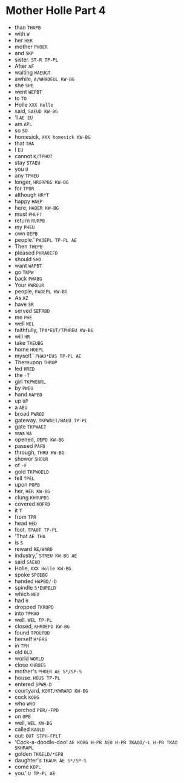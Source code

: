 # Mother Holle Part 4

* than `THAPB`
* with `W`
* her `HER`
* mother `PHOER`
* and `SKP`
* sister. `ST-R TP-PL`
* After `AF`
* waiting `WAEUGT`
* awhile, `A/WHAOEUL KW-BG`
* she `SHE`
* went `WEPBT`
* to `TO`
* Holle `XXX Holle`
* said, `SAEUD KW-BG`
* 'I `AE EU`
* am `APL`
* so `SO`
* homesick, `XXX homesick KW-BG`
* that `THA`
* I `EU`
* cannot `K/TPHOT`
* stay `STAEU`
* you `U`
* any `TPHEU`
* longer, `HRORPBG KW-BG`
* for `TPOR`
* although `HR*T`
* happy `HAEP`
* here, `HAOER KW-BG`
* must `PHUFT`
* return `RURPB`
* my `PHEU`
* own `OEPB`
* people.' `PAOEPL TP-PL AE`
* Then `THEPB`
* pleased `PHRAOEFD`
* should `SHO`
* want `WAPBT`
* go `TKPW`
* back `PWABG`
* Your `KWROUR`
* people, `PAOEPL KW-BG`
* As `AZ`
* have `SR`
* served `SEFRBD`
* me `PHE`
* well `WEL`
* faithfully, `TPA*EUT/TPHREU KW-BG`
* will `HR`
* take `TAEUBG`
* home `HOEPL`
* myself.' `PHAO*EUS TP-PL AE`
* Thereupon `THRUP`
* led `HRED`
* the `-T`
* girl `TKPWEURL`
* by `PWEU`
* hand `HAPBD`
* up `UP`
* a `AEU`
* broad `PWROD`
* gateway. `TKPWAET/WAEU TP-PL`
* gate `TKPWAET`
* was `WA`
* opened, `OEPD KW-BG`
* passed `PAFD`
* through, `THRU KW-BG`
* shower `SHOUR`
* of `-F`
* gold `TKPWOELD`
* fell `TPEL`
* upon `POPB`
* her, `HER KW-BG`
* clung `KHRUPBG`
* covered `KOFRD`
* it `T`
* from `TPR`
* head `HED`
* foot. `TPAOT TP-PL`
* 'That `AE THA`
* is `S`
* reward `RE/WARD`
* industry,' `STREU KW-BG AE`
* said `SAEUD`
* Holle, `XXX Holle KW-BG`
* spoke `SPOEBG`
* handed `HAPBD/-D`
* spindle `S*EUPBLD`
* which `WEU`
* had `H`
* dropped `TKROPD`
* into `TPHAO`
* well. `WEL TP-PL`
* closed, `KHROEFD KW-BG`
* found `TPOUPBD`
* herself `H*ERS`
* in `TPH`
* old `OLD`
* world `WORLD`
* close `KHROES`
* mother's `PHOER AE S*/SP-S`
* house. `HOUS TP-PL`
* entered `SPWR-D`
* courtyard, `KORT/KWRARD KW-BG`
* cock `KOBG`
* who `WHO`
* perched `PER/-FPD`
* on `OPB`
* well, `WEL KW-BG`
* called `KAULD`
* out: `OUT STPH-FPLT`
* 'Cock-a-doodle-doo! `AE KOBG H-PB AEU H-PB TKAOD/-L H-PB TKAO SKHRAPL`
* golden `TKOELD/*EPB`
* daughter's `TKAUR AE S*/SP-S`
* come `KOPL`
* you.' `U TP-PL AE`
